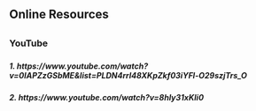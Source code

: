 <h2> Online Resources<h2>
<h3> YouTube<h3>
<h5>1. https://www.youtube.com/watch?v=0IAPZzGSbME&list=PLDN4rrl48XKpZkf03iYFl-O29szjTrs_O<h5>
<h5>2. https://www.youtube.com/watch?v=8hly31xKli0<h5>
  
